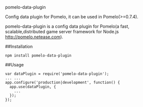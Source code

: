 pomelo-data-plugin

Config data plugin for Pomelo, it can be used in Pomelo(>=0.7.4).

pomelo-data-plugin is a config data plugin for Pomelo(a fast, scalable,distributed game server framework for Node.js  http://pomelo.netease.com).

##Installation

```
npm install pomelo-data-plugin
```

##Usage

```
var dataPlugin = require('pomelo-data-plugin');
... ...
app.configure('production|development', function() {
  app.use(dataPlugin, {
    ...
  });
});
```
